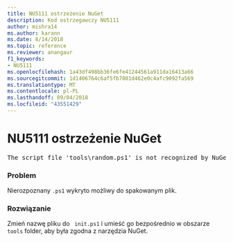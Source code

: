 ```yaml
---
title: NU5111 ostrzeżenie NuGet
description: Kod ostrzegawczy NU5111
author: mishra14
ms.author: karann
ms.date: 8/14/2018
ms.topic: reference
ms.reviewer: anangaur
f1_keywords:
- NU5111
ms.openlocfilehash: 1a43df498bb36fe6fe41244561a911da16413a66
ms.sourcegitcommit: 1d1406764c6af5fb7801d462e0c4afc9092fa569
ms.translationtype: MT
ms.contentlocale: pl-PL
ms.lasthandoff: 09/04/2018
ms.locfileid: "43551429"
---
```

# <a name="nuget-warning-nu5111"></a>NU5111 ostrzeżenie NuGet
<pre>The script file 'tools\random.ps1' is not recognized by NuGet and hence will not be executed during installation of this package. Rename it to install.ps1, uninstall.ps1 or init.ps1 and place it directly under 'tools'.</pre>

### <a name="issue"></a>Problem

Nierozpoznany `.ps1` wykryto możliwy do spakowanym plik.


### <a name="solution"></a>Rozwiązanie

Zmień nazwę pliku do ` init.ps1` i umieść go bezpośrednio w obszarze `tools` folder, aby była zgodna z narzędzia NuGet.

